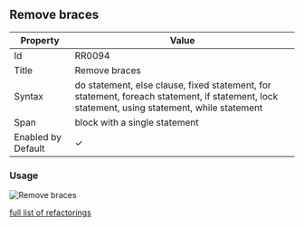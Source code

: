 ## Remove braces

| Property           | Value                                                                                                                                        |
| ------------------ | -------------------------------------------------------------------------------------------------------------------------------------------- |
| Id                 | RR0094                                                                                                                                       |
| Title              | Remove braces                                                                                                                                |
| Syntax             | do statement, else clause, fixed statement, for statement, foreach statement, if statement, lock statement, using statement, while statement |
| Span               | block with a single statement                                                                                                                |
| Enabled by Default | &#x2713;                                                                                                                                     |

### Usage

![Remove braces](../../images/refactorings/RemoveBraces.png)

[full list of refactorings](Refactorings.md)